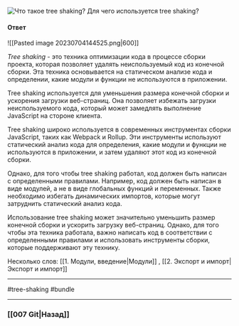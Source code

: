 ![Что такое tree shaking? Для чего используется tree shaking?](https://youtu.be/DQ0BLu6rZYc?t=599)

#### Ответ

![[Pasted image 20230704144525.png|600]]

*Tree shaking* - это техника оптимизации кода в процессе сборки проекта, которая позволяет удалять неиспользуемый код из конечной сборки. Эта техника основывается на статическом анализе кода и определении, какие модули и функции не используются в приложении.

Tree shaking используется для уменьшения размера конечной сборки и ускорения загрузки веб-страниц. Она позволяет избежать загрузки неиспользуемого кода, который может замедлять выполнение JavaScript на стороне клиента.

Tree shaking широко используется в современных инструментах сборки JavaScript, таких как Webpack и Rollup. Эти инструменты используют статический анализ кода для определения, какие модули и функции не используются в приложении, и затем удаляют этот код из конечной сборки.

Однако, для того чтобы tree shaking работал, код должен быть написан с определенными правилами. Например, код должен быть написан в виде модулей, а не в виде глобальных функций и переменных. Также необходимо избегать динамических импортов, которые могут затруднить статический анализ кода.

Использование tree shaking может значительно уменьшить размер конечной сборки и ускорить загрузку веб-страниц. Однако, для того чтобы эта техника работала, важно написать код в соответствии с определенными правилами и использовать инструменты сборки, которые поддерживают эту технику.

Несколько слов: [[1. Модули, введение|Модули]] , [[2. Экспорт и импорт|Экспорт и импорт]]

____
#tree-shaking #bundle 

____

### [[007 Git|Назад]]


